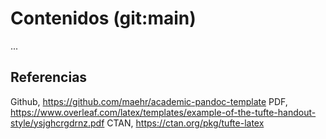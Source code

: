 # Contenidos (git:main)
...

## Referencias
Github, https://github.com/maehr/academic-pandoc-template
PDF, https://www.overleaf.com/latex/templates/example-of-the-tufte-handout-style/ysjghcrgdrnz.pdf
CTAN, https://ctan.org/pkg/tufte-latex 

